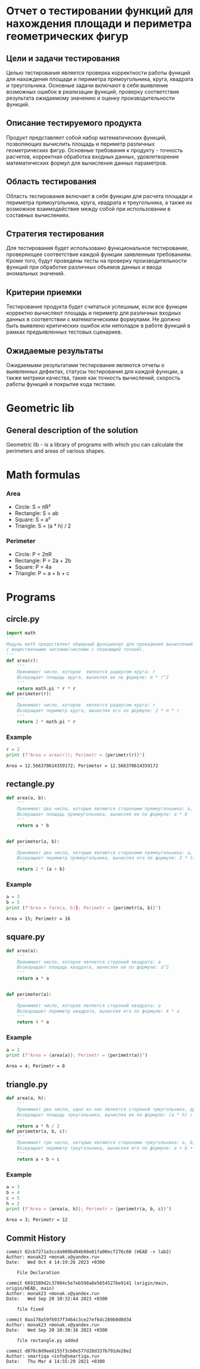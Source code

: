 # Отчет о тестировании функций для нахождения площади и периметра геометрических фигур

## Цели и задачи тестирования
Целью тестирования является проверка корректности работы функций для нахождения площади и периметра прямоугольника, круга, квадрата и треугольника. Основные задачи включают в себя выявление возможных ошибок в реализации функций, проверку соответствия результата ожидаемому значению и оценку производительности функций.

## Описание тестируемого продукта
Продукт представляет собой набор математических функций, позволяющих вычислить площадь и периметр различных геометрических фигур. Основные требования к продукту - точность расчетов, корректная обработка входных данных, удовлетворение математических формул для вычисления данных параметров.

## Область тестирования
Область тестирования включает в себя функции для расчета площади и периметра прямоугольника, круга, квадрата и треугольника, а также их возможное взаимодействие между собой при использовании в составных вычислениях.

## Стратегия тестирования
Для тестирования будет использовано функциональное тестирование, проверяющее соответствие каждой функции заявленным требованиям. Кроме того, будут проведены тесты на проверку производительности функций при обработке различных объемов данных и ввода аномальных значений.

## Критерии приемки
Тестирование продукта будет считаться успешным, если все функции корректно вычисляют площадь и периметр для различных входных данных в соответствии с математическими формулами. Не должно быть выявлено критических ошибок или неполадок в работе функций в рамках предъявленных тестовых сценариев.

## Ожидаемые результаты
Ожидаемыми результатами тестирования являются отчеты о выявленных дефектах, статусы тестирования для каждой функции, а также метрики качества, такие как точность вычислений, скорость работы функций и покрытие кода тестами.


# Geometric lib
## General description of the solution
Geometric lib - is a library of programs with which you can calculate the perimeters and areas of various shapes.

# Math formulas
### Area
- Circle: S = πR²
- Rectangle: S = ab
- Square: S = a²
- Triangle: S = (a * h) / 2

### Perimeter
- Circle: P = 2πR
- Rectangle: P = 2a + 2b
- Square: P = 4a
- Triangle: P = a + b + c
# Programs
## circle.py
```python
import math
'''
Модуль math предоствляет обширный функционал для проведения вычислений 
с вещественными числами(числами с плавающей точкой).
'''
def area(r):
    '''
    Принимает число, которое  является радиусом круга: r
    Возвращает площадь круга, вычисляя ее по формуле: π * r^2
    '''
    return math.pi * r * r
def perimeter(r):
    '''
    Принимает число, которое  является радиусом круга: r
    Возвращает периметр круга, вычисляя его по формуле: 2 * π * r
    '''
    return 2 * math.pi * r
```
### Example
```python
r = 2
print (f"Area = area(r)); Perimetr = {perimetr(r)}")
```
```
Area = 12.566370614359172; Perimeter = 12.566370614359172
```
## rectangle.py
```python
def area(a, b):
    '''
    Принимает два числа, которые являются сторонами прямоугольника: a, b
    Возвращает площадь прямоугольника, вычисляя ее по формуле: a * b
    '''
    return a * b


def perimeter(a, b):
    '''
    Принимает два числа, которые являются сторонами прямоугольника: a, b
    Возвращает периметр прямоугольника, вычисляя его по формуле: 2 * (a + b)
    '''
    return 2 * (a + b)
```
### Example
```python
a = 3
b = 5
print (f"Area = fare(a, b)}; Perimetr = {perimetr(a, b)}")
```
```
Area = 15; Perimetr = 16
```
## square.py
```python
def area(a):
    '''
    Принимает число, которое является стороной квадрата: a
    Возваращает площадь квадрата, вычисляя ее по формуле: a^2
    '''
    return a * a


def perimeter(a):
    '''
    Принимает число, которое является стороной квадрата: a
    Возваращает периметр квадрата, вычисляя его по формуле: 4 * a
    '''
    return 4 * a
```
### Example
```python
a = 2
print (f"Area = {area(a)}; Perimetr = {perimetr(a)}")
```
```
Area = 4; Perimetr = 8
```
## triangle.py
```python
def area(a, h):
    '''
    Принимает два числа, одно из них является стороной треугольника, другое его высотой: a, h
    Возвращает площадь треугольника, вычисляя ее по формуле: (a * h) / 2
    '''
    return a * h / 2
def perimeter(a, b, c):
    '''
    Принимает три числа, которые являются сторонами треугольника: a, b, c
    Возвращает периметр треугольника, вычисляя его по формуле: a + b + c
    '''
    return a + b + c
```
### Example
```python
a = 3
b = 4
с = 5
h = 2
print (f"Area = {area(a, h)}; Perimetr = {perimetr(a, b, c)}")
```
```
Area = 3; Perimetr = 12
```
## Commit History
```
commit 02cb7271e3ccda989bd04b98e01fa00ecf276c60 (HEAD -> lab2)
Author: monak23 <monak.v@yandex.ru>
Date:   Wed Oct 4 14:19:26 2023 +0300

    File Declaration

commit 6691589d2c37004c5e7eb598a8e5654527be9141 (origin/main, origin/HEAD, main)
Author: monak23 <monak.v@yandex.ru>
Date:   Wed Sep 20 10:32:44 2023 +0300

    file fixed

commit 0aa178a59f6937f3464c3ce27ef6dc289b0d0d34
Author: monak23 <monak.v@yandex.ru>
Date:   Wed Sep 20 10:30:16 2023 +0300

    file rectangle.py added

commit d078c8d9ee6155f3cb0e577d28d337b791de28e2
Author: smartiqa <info@smartiqa.ru>
Date:   Thu Mar 4 14:55:29 2021 +0300
```
